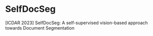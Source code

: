 # SelfDocSeg
[ICDAR 2023] SelfDocSeg: A self-supervised vision-based approach towards Document Segmentation
